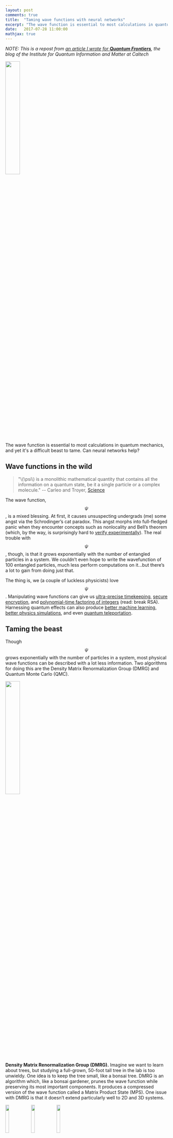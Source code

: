 ```yaml
---
layout: post
comments: true
title:  "Taming wave functions with neural networks"
excerpt: "The wave function is essential to most calculations in quantum mechanics, and yet it's a difficult beast to tame. Can neural networks help?"
date:   2017-07-28 11:00:00
mathjax: true
---
```


_NOTE: This is a repost from [an article I wrote for **Quantum Frontiers**](https://quantumfrontiers.com/2017/08/02/taming-wave-functions-with-neural-networks/), the blog of the Institute for Quantum Information and Matter at Caltech_

<div class="imgcap">
    <img src="/assets/quantum-nn/wavf-ski.jpg" width="30%">
</div>

The wave function is essential to most calculations in quantum mechanics, and yet it's a difficult beast to tame. Can neural networks help?

## Wave functions in the wild

> "\\(\psi\\) is a monolithic mathematical quantity that contains all the information on a quantum state, be it a single particle or a complex molecule." -- Carleo and Troyer, [Science](http://science.sciencemag.org/content/355/6325/602.full)

The wave function, $$\psi$$ , is a mixed blessing. At first, it causes unsuspecting undergrads (me) some angst via the Schrodinger’s cat paradox. This angst morphs into full-fledged panic when they encounter concepts such as nonlocality and Bell’s theorem (which, by the way, is surprisingly hard to [verify experimentally](https://phys.org/news/2017-02-physicists-loophole-bell-inequality-year-old.html)). The real trouble with $$\psi$$, though, is that it grows exponentially with the number of entangled particles in a system. We couldn’t even hope to write the wavefunction of 100 entangled particles, much less perform computations on it…but there’s a lot to gain from doing just that.

The thing is, we (a couple of luckless physicists) love $$\psi$$ . Manipulating wave functions can give us [ultra-precise timekeeping](https://www.nature.com/news/2010/100331/full/news.2010.163.html), [secure encryption](http://physicsworld.com/cws/article/news/2017/jul/11/quantum-satellites-demonstrate-teleportation-and-encryption), and [polynomial-time factoring of integers](https://quantumfrontiers.com/2013/03/17/post-quantum-cryptography/) (read: break RSA). Harnessing quantum effects can also produce [better machine learning](https://www.technologyreview.com/s/544421/googles-quantum-dream-machine/), [better physics simulations](https://phys.org/news/2013-10-feynman-wasnt-quantum-dynamics-ground.html), and even [quantum teleportation](https://quantumfrontiers.com/2012/09/17/how-to-build-a-teleportation-machine-teleportation-protocol/).

## Taming the beast

Though $$\psi$$  grows exponentially with the number of particles in a system, most physical wave functions can be described with a lot less information. Two algorithms for doing this are the Density Matrix Renormalization Group (DMRG) and Quantum Monte Carlo (QMC).

<div class="imgcap">
    <img src="/assets/quantum-nn/bonsai.png" width="30%">
</div>

**Density Matrix Renormalization Group (DMRG).** Imagine we want to learn about trees, but studying a full-grown, 50-foot tall tree in the lab is too unwieldy. One idea is to keep the tree small, like a bonsai tree. DMRG is an algorithm which, like a bonsai gardener, prunes the wave function while preserving its most important components. It produces a compressed version of the wave function called a Matrix Product State (MPS). One issue with DMRG is that it doesn’t extend particularly well to 2D and 3D systems.

<div class="imgcap">
    <img src="/assets/quantum-nn/leaf.jpg" width="15%">
    <img src="/assets/quantum-nn/acorn.jpg" width="15%">
    <img src="/assets/quantum-nn/bark.jpg" width="15%">
</div>

**Quantum Monte Carlo (QMC).** Another way to study the concept of “tree” in a lab (bear with me on this metaphor) would be to study a bunch of leaf, seed, and bark samples. Quantum Monte Carlo algorithms do this with wave functions, taking “samples” of a wave function (pure states) and using the properties and frequencies of these samples to build a picture of the wave function as a whole. The difficulty with QMC is that it treats the wave function as a black box. We might ask, “how does flipping the spin of the third electron affect the total energy?” and QMC wouldn’t have much of a physical answer.

## Brains $$\gg$$ Brawn

<div class="imgcap_noborder">
    <img src="/assets/quantum-nn/nqs.jpg" width="40%">
    <div class="thecap" style="text-align:center">A schema of the Neural Quantum State (NQS) model introduced By Carleo and Troyer. The model has a Restricted Boltzman Machine (RBM) architecture. Increasing <em>M</em>, the number of units in the hidden layer, increases accuracy.</div>
</div>

Neural Quantum States (NQS). Some state spaces are far too large for even Monte Carlo to sample adequately. Suppose now we’re studying a forest full of different species of trees. If one type of tree vastly outnumbers the others, choosing samples from random trees isn’t an efficient way to map biodiversity. Somehow, we need to make the sampling process “smarter”. Last year, Google DeepMind used a technique called deep reinforcement learning to do just that – and achieved fame for [defeating the world champion human Go player.](https://deepmind.com/research/alphago/) 

A recent [Science paper](http://science.sciencemag.org/content/355/6325/602.full) by Carleo and Troyer (2017) used the same technique to make QMC “smarter” and effectively compress wave functions with neural networks. This approach, called “Neural Quantum States (NQS)”, produced several state-of-the-art results.

<div class="imgcap_noborder">
    <img src="/assets/quantum-nn/mps-learn-schema.png" width="100%">
    <div class="thecap" style="text-align:center">A schema of the neural network model I used to obtain MPS coefficients. The Hamiltonian I'm using is a Heisenberg Hamiltonain plus extra coupling terms (see <a href="https://github.com/greydanus/psi0nn/blob/master/static/greydanus-dartmouth-thesis.pdf">my thesis</a> for details). Colors denote the magnitudes of scalar matrix elements.</div>
</div>

**My thesis.** My undergraduate thesis, which I conducted under fearless [Professor James Whitfield](http://jdwhitfield.com/) of Dartmouth College, centered upon much the same idea. In fact, I had to abandon some of my initial work after reading the NQS paper. I then focused on using machine learning techniques to obtain MPS coefficients. Like Carleo and Troyer, I used neural networks to approximate  \psi . Unlike Carleo and Troyer, I trained my model to output a set of Matrix Product State coefficients which have physical meaning (MPS coefficients always correspond to a certain state and site, e.g. “spin up, electron number 3”).

$$
  \label{eqn:mps-definition}
  \lvert \psi_{mps} \rangle=\sum_{s_1,\dots,s_N=1}^d Tr(A[1]^{s_1}, \dots A[N]^{s_N}) \lvert s_1, \dots s_N \rangle
$$

**A word about MPS.** I should quickly explain what, exactly, a Matrix Product State _is_. Check out the equation above, which is the definition of MPS. The idea is to multiply a set of matrices, $$A$$ together and take the trace of the result. Each $$A$$ matrix corresponds to a particular site, $$A[n]$$, (e.g. "electron 3") and a particular state, $$A^{s_i}$$ (e.g. "spin $$\frac{1}{2}$$"). Each of the values obtained from the trace operation becomes a single coefficient of $$\psi$$, corresponding to a particular state $$\lvert s_1, \dots s_N \rangle$$.

## Cool – but does it work?

**Yes – for small systems.** In my thesis, I considered a toy system of 4 spin-\frac{1}{2} particles interacting via the Heisenberg Hamiltonian. Solving this system is not difficult so I was able to focus on fitting the two disparate parts – machine learning and Matrix Product States – together.

Success! My model solved for ground states with arbitrary precision. Even more interestingly, I used it to automatically obtain MPS coefficients. Shown below, for example, is a visualization of my model’s coefficients for the [GHZ state](https://en.wikipedia.org/wiki/Greenberger%E2%80%93Horne%E2%80%93Zeilinger_state), compared with coefficients [taken from the literature](http://www2.mpq.mpg.de/Theorygroup/CIRAC/wiki/images/9/9f/Eckholt_Diplom.pdf).

<div class="imgcap_noborder">
    <img src="/assets/quantum-nn/ghz-literature.png" width="46%">
    <img src="/assets/quantum-nn/ghz-mps-learn.png" width="46%">
    <img src="/assets/quantum-nn/ghz-colorscale.png" width="7%">
    <div class="thecap" style="text-align:center">A visual comparison of a 4-site Matrix Product State for the GHZ state <b>a)</b> listed in the literature <b>b)</b> obtained from my neural network model.</div>
</div>

**Limitations.** The careful reader might point out that, according to the schema of my model (above), I still have to write out the full wave function. To scale my model up, I instead trained it variationally over a subspace of the Hamiltonian (just as the authors of the NQS paper did). Results are decent for larger (10-20 particle) systems, but the training itself [is still unstable](https://stats.stackexchange.com/questions/265964/why-is-deep-reinforcement-learning-unstable). I’ll finish ironing out the details soon, so keep an eye on arXiv[^fn1] :).

## Outside the ivory tower

<div class="imgcap_noborder">
    <img src="/assets/quantum-nn/qcomputer.jpg" width="40%">
    <div class="thecap" style="text-align:center">A quantum computer developed by Joint Quantum Institute, U. Maryland.</div>
</div>

Quantum computing is a field that’s poised to [take on commercial relevance](https://www.nature.com/news/quantum-computers-ready-to-leap-out-of-the-lab-in-2017-1.21239). Taming the wave function is one of the big hurdles we need to clear before this happens. Hopefully my findings will have a small role to play in making this happen.

On a more personal note, thank you for reading about my work. As a recent undergrad, I’m still new to research and I’d love to hear constructive comments or criticisms. If you found this post interesting, check out my research blog.

[^fn1]: arXiv is an online library for electronic preprints of scientific papers